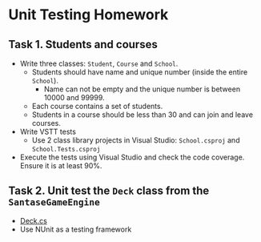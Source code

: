 # Unit Testing Homework

## Task 1. Students and courses
*	Write three classes: `Student`, `Course` and `School`.
    *   Students should have name and unique number (inside the entire `School`).
        *   Name can not be empty and the unique number is between 10000 and 99999.
    *   Each course contains a set of students.
    *   Students in a course should be less than 30 and can join and leave courses.
*   Write VSTT tests
    *   Use 2 class library projects in Visual Studio: `School.csproj` and `School.Tests.csproj`
*   Execute the tests using Visual Studio and check the code coverage. Ensure it is at least 90%.

## Task 2. Unit test the `Deck` class from the `SantaseGameEngine`
*   [Deck.cs](https://github.com/NikolayIT/SantaseGameEngine/blob/master/Source/Santase.Logic/Cards/Deck.cs)
*   Use NUnit as a testing framework


